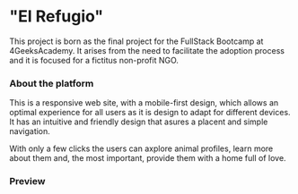 <h1>"El Refugio"</h1>

This project is born as the final project for the FullStack Bootcamp at 4GeeksAcademy.
It arises from the need to facilitate the adoption process and it is focused for a fictitus non-profit NGO.


<h3>About the platform</h3>

This is a responsive web site, with a mobile-first design, which allows an optimal experience for all users as it is design to adapt for different devices.
It has an intuitive and friendly design that asures a placent and simple navigation.

With only a few clicks the users can axplore animal profiles, learn more about them and, the most important, provide them with a home full of love.


<h3>Preview</h3>
